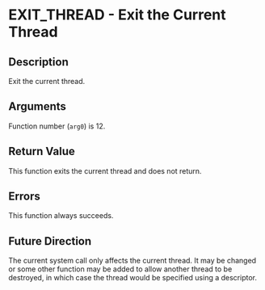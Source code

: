 # EXIT_THREAD - Exit the Current Thread

## Description

Exit the current thread.

## Arguments

Function number (`arg0`) is 12.

## Return Value

This function exits the current thread and does not return.

## Errors

This function always succeeds.

## Future Direction

The current system call only affects the current thread. It may be changed or
some other function may be added to allow another thread to be destroyed, in
which case the thread would be specified using a descriptor.
